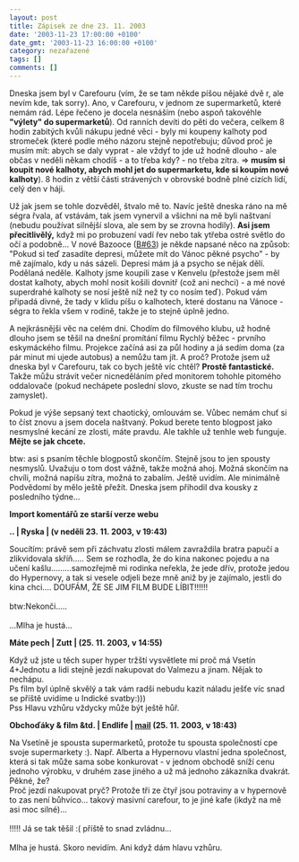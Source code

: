 ```yaml
---
layout: post
title: Zápisek ze dne 23. 11. 2003
date: '2003-11-23 17:00:00 +0100'
date_gmt: '2003-11-23 16:00:00 +0100'
category: nezařazené
tags: []
comments: []
---
```

<p>Dneska jsem byl v Carefouru (vím, že se tam někde píšou nějaké dvě r, ale nevím kde, tak sorry).  Ano, v Carefouru, v jednom ze supermarketů, které nemám rád. Lépe řečeno je docela nesnáším (nebo  aspoň takovéhle <strong>&quot;výlety&quot; do supermarketů</strong>).  Od ranních devíti do pěti do večera, celkem 8 hodin zabitých kvůli nákupu jedné věci - byly mi koupeny  kalhoty pod stromeček (které podle mého názoru stejně nepotřebuju; důvod proč je musím mít:  abych se daly vyprat - ale vždyť to jde už hodně dlouho - ale občas v neděli někam chodíš - a to třeba  kdy? - no třeba zítra. => <strong>musím si koupit nové kalhoty, abych mohl jet do supermarketu, kde si koupím  nové kalhoty</strong>). 8 hodin z větší části strávených v obrovské bodně plné cizích lidí, celý den v háji.</p>
<p>Už jak jsem se tohle dozvěděl, štvalo mě to. Navíc ještě dneska ráno na mě ségra řvala, ať vstávám,  tak jsem vynervil a všichni na mě byli naštvaní (nebudu používat silnější slova, ale sem by se zrovna hodily).  <strong>Asi jsem přecitlivělý,</strong> když mi po probuzení vadí řev nebo tak ytřeba ostré světlo do očí a podobně...  V nové Bazooce (<a href="http://www.bazooka.wz.cz">B#63</a>) je někde napsané něco na způsob: &quot;Pokud si teď  zasadíte depresi, můžete mít do Vánoc pěkné psycho&quot; - by mě zajímalo, kdy u nás sázeli. Depresi  mám já a psycho se nějak dělí. Podělaná neděle. Kalhoty jsme koupili zase v Kenvelu (přestože jsem měl  dostat kalhoty, abych mohl nosit košili dovnitř (což ani nechci) - a mé nové superdrahé kalhoty se  nosí ještě níž než ty co nosím teď). Pokud vám připadá divné, že tady v klidu píšu o kalhotech,  které dostanu na Vánoce - ségra to řekla všem v rodině, takže je to stejně úplně jedno.</p>
<p>A nejkrásnějši věc na celém dni. Chodím do filmového klubu, už hodně dlouho jsem se těšil  na dnešní promítání filmu Rychlý běžec - prvního eskymáckého filmu. Projekce začíná asi za půl hodiny  a já sedím doma (za pár minut mi ujede autobus) a nemůžu tam jít. A proč? Protože jsem už dneska  byl v Carefouru, tak co bych ještě víc chtěl? <strong>Prostě fantastické.</strong> Takže můžu strávit večer  nicneděláním před monitorem tohohle pitomého oddalovače (pokud nechápete poslední slovo, zkuste  se nad tím trochu zamyslet).</p>
<p>Pokud je výše sepsaný text chaotický, omlouvám se. Vůbec nemám chuť si to číst znovu a jsem docela  naštvaný. Pokud berete tento blogpost jako nesmyslné kecání ze zlosti, máte pravdu. Ale takhle už tenhle  web funguje. <strong>Mějte se jak chcete.</strong></p>
<p>btw: asi s psaním těchle blogpostů skončím. Stejně jsou to jen spousty nesmyslů.  Uvažuju o tom dost vážně, takže možná ahoj. Možná skončím na chvíli, možná napíšu zítra,  možná to zabalím. Ještě uvidím. Ale minimálně Podvědomí by mělo ještě přežít. Dneska jsem přihodil  dva kousky z posledního týdne...</p>
<div class="import-komentaru">
<p><strong>Import komentářů ze starší verze webu</strong></p>
<div class="comment">
<p style="font-weight:bold"><span class="compredmet">..</span> | <span class="comname">Ryska</span> | (v&nbsp;neděli&nbsp;23.&nbsp;11.&nbsp;2003,&nbsp;v&nbsp;19:43)</p>
<p>Soucítím: právě sem při záchvatu zlosti málem zavraždila bratra papučí a zlikvidovala skříň..... Sem se rozhodla, že do kina nakonec pojedu a na učení kašlu.........samozřejmě mi rodinka neřekla, že jede dřív, protože jedou do Hypernovy, a tak si vesele odjeli beze mně aniž by je zajímalo, jestli do kina chci.... DOUFÁM, ŽE SE JIM FILM BUDE LÍBIT!!!!!! <br>  <br> btw:Nekonči..... <br>  <br> ...Mlha je hustá... </p>
</div>
<div class="comment">
<p style="font-weight:bold"><span class="compredmet">Máte pech</span> | <span class="comname">Zutt</span> | (25.&nbsp;11.&nbsp;2003,&nbsp;v&nbsp;14:55)</p>
<p>Když už jste u těch super hyper tržští vysvětlete mi proč má Vsetín 4+Jednotu a lidi stejně jezdí nakupovat do Valmezu a jinam. Nějak to nechápu. <br> Ps film byl úplně skvělý a tak vám radši nebudu kazit náladu ješťe víc snad se příště uvidíme u Indické svatby:))) <br> Pss Hlavu vzhůru vždycky může být ještě hůř. </p>
</div>
<div class="comment">
<p style="font-weight:bold"><span class="compredmet">Obchoďáky &amp; film &amp;td.</span> | <span class="comname">Endlife</span> |  <a href="mailto:jan.martinek@post.cz">mail</a> (25.&nbsp;11.&nbsp;2003,&nbsp;v&nbsp;18:43)</p>
<p>Na Vsetíně je spousta supermarketů, protože tu spousta společností cpe svoje supermarkety :). Např. Alberta a Hypernovu vlastní jedna společnost, která si tak může sama sobe konkurovat - v jednom obchodě sníží cenu jednoho výrobku, v druhém zase jiného a už má jednoho zákazníka dvakrát. Pěkné, že? <br> Proč jezdí nakupovat pryč? Protože tři ze čtyř jsou potraviny a v hypernově to zas není bůhvíco... takový masivní carefour, to je jiné kafe (ikdyž na mě asi moc silné)... <br>  <br> !!!!! Já se tak těšil :( příště to snad zvládnu... <br>  <br> Mlha je hustá. Skoro nevidím. Ani když dám hlavu vzhůru. </p>
</div>
</div>
